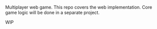 Multiplayer web game. This repo covers the web implementation. Core game logic will be done in a separate project.

WIP
